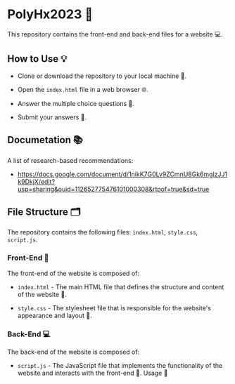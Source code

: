 # PolyHx2023 🚀
This repository contains the front-end and back-end files for a website 💻.

## How to Use 💡
* Clone or download the repository to your local machine 💾.

* Open the `index.html` file in a web browser 🌐.

* Answer the multiple choice questions 🤔.

* Submit your answers 📝.

## Documetation 📚
A list of research-based recommendations:
* https://docs.google.com/document/d/1nikK7G0Lv9ZCmnU8Gk6mglzJJ1k9DkjX/edit?usp=sharing&ouid=112652775476101000308&rtpof=true&sd=true

## File Structure 🗂️
The repository contains the following files: `index.html`, `style.css`, `script.js`.

### Front-End 🎨
The front-end of the website is composed of:

* `index.html` - The main HTML file that defines the structure and content of the website 📄.

* `style.css` - The stylesheet file that is responsible for the website's appearance and layout 🎨.

### Back-End 💻
The back-end of the website is composed of:

* `script.js` - The JavaScript file that implements the functionality of the website and interacts with the front-end 🔨.
Usage 🚀

